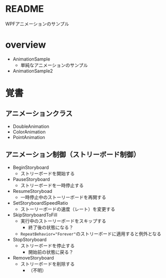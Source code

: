 # README

WPFアニメーションのサンプル

# overview

- AnimationSample
    - 単純なアニメーションのサンプル
- AnimationSample2


# 覚書

## アニメーションクラス

- DoubleAnimation
- ColorAnimation
- PointAnimation

## アニメーション制御（ストリーボード制御）

- BeginStoryboard
    - ストリーボードを開始する
- PauseStoryboard
    - ストリーボードを一時停止する
- ResumeStoryboad
    - 一時停止中のストーリーボードを再開する
- SetStoryboardSpeedRatio
    - ストーリーボードの速度（レート）を変更する
- SkipStoryboardToFill
    - 実行中のストーリーボードをスキップする
        - 終了後の状態になる？
    - `RepeatBehavior="Forever"`のストリーボードに適用すると例外となる
- StopStoryboard
    - ストリーボードを停止する
        - 開始前の状態に戻る？
- RemoveStoryboard
    - ストリーボードを削除する
        - （不明）
